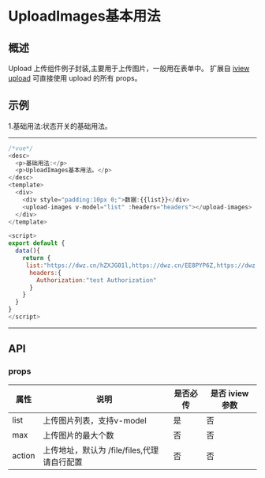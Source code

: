 # UploadImages基本用法

## 概述

Upload 上传组件例子封装,主要用于上传图片，一般用在表单中。
扩展自 [iview upload](https://www.iviewui.com/components/upload) 可直接使用 upload 的所有 props。

## 示例

1.基础用法:状态开关的基础用法。

---

```javascript
/*vue*/
<desc>
  <p>基础用法:</p>
  <p>UploadImages基本用法。</p>
</desc>
<template>
  <div>
    <div style="padding:10px 0;">数据:{{list}}</div>
    <upload-images v-model="list" :headers="headers"></upload-images>
  </div>
</template>

<script>
export default {
  data(){
    return {
     list:"https://dwz.cn/hZXJG01l,https://dwz.cn/EE8PYP6Z,https://dwz.cn/KGn7JMvg",
      headers:{
        Authorization:"test Authorization"
      }
    }
  }
}
</script>
```

---

## API

### props

| 属性   | 说明                                        | 是否必传 | 是否 iview 参数 |
| ------ | ------------------------------------------- | -------- | --------------- |
| list   | 上传图片列表，支持v-model                   | 是       | 否              |
| max    | 上传图片的最大个数                          | 否       | 否              |
| action | 上传地址，默认为 /file/files,代理请自行配置 | 否       | 否              |
